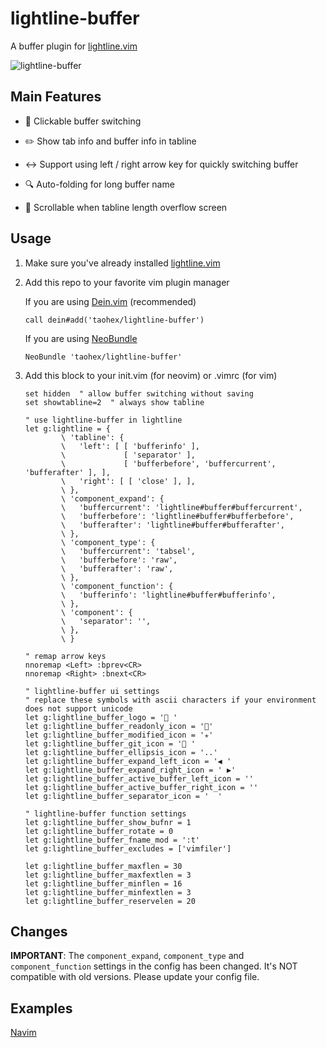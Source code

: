 # lightline-buffer

A buffer plugin for [lightline.vim](https://github.com/itchyny/lightline.vim)

![lightline-buffer](http://taohex.github.io/lightline-buffer/images/lightline-buffer.png)

## Main Features

*	:star2: Clickable buffer switching

*	:pencil2: Show tab info and buffer info in tabline

*	:left_right_arrow: Support using left / right arrow key for quickly switching buffer

*	:mag: Auto-folding for long buffer name

*	:triangular_ruler: Scrollable when tabline length overflow screen

## Usage

1.	Make sure you've already installed [lightline.vim](https://github.com/itchyny/lightline.vim)

2.	Add this repo to your favorite vim plugin manager

	If you are using [Dein.vim](https://github.com/Shougo/dein.vim) (recommended)

	```vim
	call dein#add('taohex/lightline-buffer')
	```

	If you are using [NeoBundle](https://github.com/Shougo/neobundle.vim)

	```vim
	NeoBundle 'taohex/lightline-buffer'
	```

3.	Add this block to your init.vim (for neovim) or .vimrc (for vim)

	```vim
	set hidden  " allow buffer switching without saving
	set showtabline=2  " always show tabline

	" use lightline-buffer in lightline
	let g:lightline = {
			\ 'tabline': {
			\   'left': [ [ 'bufferinfo' ],
			\             [ 'separator' ],
			\             [ 'bufferbefore', 'buffercurrent', 'bufferafter' ], ],
			\   'right': [ [ 'close' ], ],
			\ },
			\ 'component_expand': {
			\   'buffercurrent': 'lightline#buffer#buffercurrent',
			\   'bufferbefore': 'lightline#buffer#bufferbefore',
			\   'bufferafter': 'lightline#buffer#bufferafter',
			\ },
			\ 'component_type': {
			\   'buffercurrent': 'tabsel',
			\   'bufferbefore': 'raw',
			\   'bufferafter': 'raw',
			\ },
			\ 'component_function': {
			\   'bufferinfo': 'lightline#buffer#bufferinfo',
			\ },
			\ 'component': {
			\   'separator': '',
			\ },
			\ }

	" remap arrow keys
	nnoremap <Left> :bprev<CR>
	nnoremap <Right> :bnext<CR>

	" lightline-buffer ui settings
	" replace these symbols with ascii characters if your environment does not support unicode
	let g:lightline_buffer_logo = ' '
	let g:lightline_buffer_readonly_icon = ''
	let g:lightline_buffer_modified_icon = '✭'
	let g:lightline_buffer_git_icon = ' '
	let g:lightline_buffer_ellipsis_icon = '..'
	let g:lightline_buffer_expand_left_icon = '◀ '
	let g:lightline_buffer_expand_right_icon = ' ▶'
	let g:lightline_buffer_active_buffer_left_icon = ''
	let g:lightline_buffer_active_buffer_right_icon = ''
	let g:lightline_buffer_separator_icon = '  '

	" lightline-buffer function settings
	let g:lightline_buffer_show_bufnr = 1
	let g:lightline_buffer_rotate = 0
	let g:lightline_buffer_fname_mod = ':t'
	let g:lightline_buffer_excludes = ['vimfiler']

	let g:lightline_buffer_maxflen = 30
	let g:lightline_buffer_maxfextlen = 3
	let g:lightline_buffer_minflen = 16
	let g:lightline_buffer_minfextlen = 3
	let g:lightline_buffer_reservelen = 20
	```

## Changes

**IMPORTANT**: The `component_expand`, `component_type` and `component_function` settings in the config has been changed. It's NOT compatible with old versions. Please update your config file.

## Examples

[Navim](https://github.com/taohex/navim)

